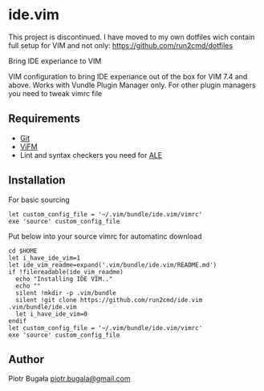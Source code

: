 # ide.vim

This project is discontinued. I have moved to my own dotfiles wich contain full setup for VIM and not only: 
https://github.com/run2cmd/dotfiles

Bring IDE experiance to VIM

VIM configuration to bring IDE experiance out of the box for VIM 7.4 and above.
Works with Vundle Plugin Manager only. For other plugin managers you need to tweak vimrc file

## Requirements
- [Git](https://git-scm.com/downloads)
- [ViFM](https://vifm.info/downloads.shtml)
- Lint and syntax checkers you need for [ALE](https://github.com/w0rp/ale)

## Installation
For basic sourcing
```
let custom_config_file = '~/.vim/bundle/ide.vim/vimrc'
exe 'source' custom_config_file
```

Put below into your source vimrc for automatinc download
```
cd $HOME
let i_have_ide_vim=1
let ide_vim_readme=expand('.vim/bundle/ide.vim/README.md')
if !filereadable(ide_vim_readme)
  echo "Installing IDE VIM.."
  echo ""
  silent !mkdir -p .vim/bundle
  silent !git clone https://github.com/run2cmd/ide.vim .vim/bundle/ide.vim
  let i_have_ide_vim=0
endif
let custom_config_file = '~/.vim/bundle/ide.vim/vimrc'
exe 'source' custom_config_file
```

## Author
Piotr Bugała <piotr.bugala@gmail.com>

